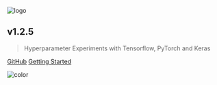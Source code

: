 ![logo](_media/talos_logo_bg.png)

## v1.2.5

> Hyperparameter Experiments with Tensorflow, PyTorch and Keras

[GitHub](https://github.com/autonomio/talos/)
[Getting Started](https://autonomio.github.io/talos/#/README?id=quick-start)

![color](#f0f0f0)
